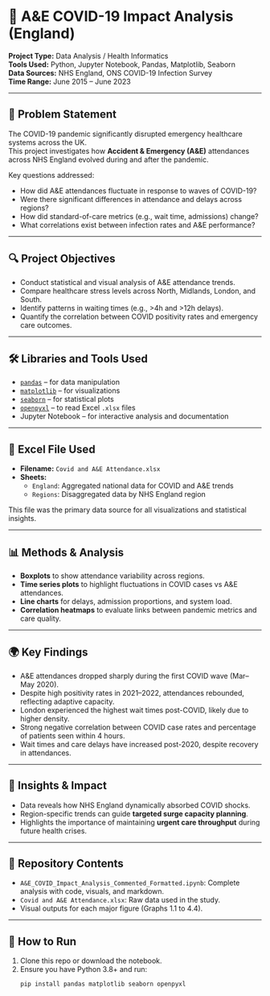 # 🏥 A&E COVID-19 Impact Analysis (England)

**Project Type:** Data Analysis / Health Informatics  
**Tools Used:** Python, Jupyter Notebook, Pandas, Matplotlib, Seaborn  
**Data Sources:** NHS England, ONS COVID-19 Infection Survey  
**Time Range:** June 2015 – June 2023

---

## 🧩 Problem Statement

The COVID-19 pandemic significantly disrupted emergency healthcare systems across the UK.  
This project investigates how **Accident & Emergency (A&E)** attendances across NHS England evolved during and after the pandemic.

Key questions addressed:
- How did A&E attendances fluctuate in response to waves of COVID-19?
- Were there significant differences in attendance and delays across regions?
- How did standard-of-care metrics (e.g., wait time, admissions) change?
- What correlations exist between infection rates and A&E performance?

---

## 🔍 Project Objectives

- Conduct statistical and visual analysis of A&E attendance trends.
- Compare healthcare stress levels across North, Midlands, London, and South.
- Identify patterns in waiting times (e.g., >4h and >12h delays).
- Quantify the correlation between COVID positivity rates and emergency care outcomes.

---

## 🛠 Libraries and Tools Used

- [`pandas`](https://pandas.pydata.org/) – for data manipulation
- [`matplotlib`](https://matplotlib.org/) – for visualizations
- [`seaborn`](https://seaborn.pydata.org/) – for statistical plots
- [`openpyxl`](https://openpyxl.readthedocs.io/) – to read Excel `.xlsx` files
- Jupyter Notebook – for interactive analysis and documentation

---

## 📂 Excel File Used

- **Filename:** `Covid and A&E Attendance.xlsx`
- **Sheets:**
  - `England`: Aggregated national data for COVID and A&E trends
  - `Regions`: Disaggregated data by NHS England region

This file was the primary data source for all visualizations and statistical insights.

---

## 📊 Methods & Analysis

- **Boxplots** to show attendance variability across regions.
- **Time series plots** to highlight fluctuations in COVID cases vs A&E attendances.
- **Line charts** for delays, admission proportions, and system load.
- **Correlation heatmaps** to evaluate links between pandemic metrics and care quality.

---

## 🌍 Key Findings

- A&E attendances dropped sharply during the first COVID wave (Mar–May 2020).
- Despite high positivity rates in 2021–2022, attendances rebounded, reflecting adaptive capacity.
- London experienced the highest wait times post-COVID, likely due to higher density.
- Strong negative correlation between COVID case rates and percentage of patients seen within 4 hours.
- Wait times and care delays have increased post-2020, despite recovery in attendances.

---

## 🧠 Insights & Impact

- Data reveals how NHS England dynamically absorbed COVID shocks.
- Region-specific trends can guide **targeted surge capacity planning**.
- Highlights the importance of maintaining **urgent care throughput** during future health crises.

---

## 📁 Repository Contents

- `A&E_COVID_Impact_Analysis_Commented_Formatted.ipynb`: Complete analysis with code, visuals, and markdown.
- `Covid and A&E Attendance.xlsx`: Raw data used in the study.
- Visual outputs for each major figure (Graphs 1.1 to 4.4).

---

## 📌 How to Run

1. Clone this repo or download the notebook.
2. Ensure you have Python 3.8+ and run:
   ```bash
   pip install pandas matplotlib seaborn openpyxl
